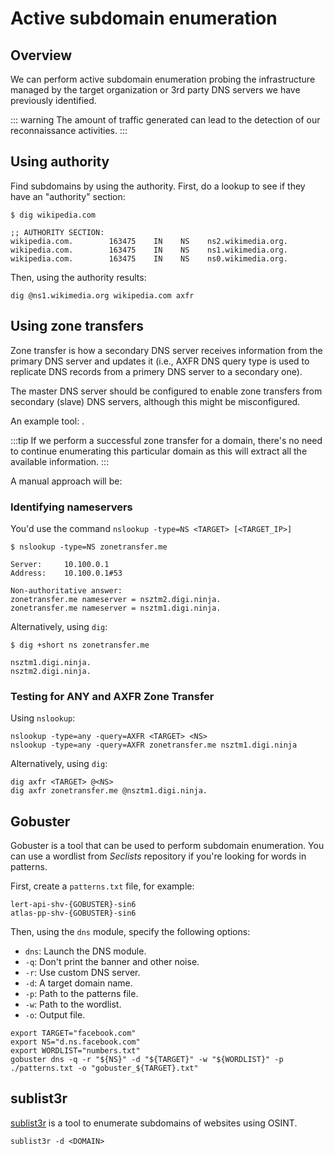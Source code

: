 # Active subdomain enumeration

## Overview

We can perform active subdomain enumeration probing the infrastructure managed by the target organization or 3rd party DNS servers we have previously identified.

::: warning
The amount of traffic generated can lead to the detection of our reconnaissance activities.
:::

## Using authority

Find subdomains by using the authority. First, do a lookup to see if they have an "authority" section:

```console
$ dig wikipedia.com

;; AUTHORITY SECTION:
wikipedia.com.        163475    IN    NS    ns2.wikimedia.org.
wikipedia.com.        163475    IN    NS    ns1.wikimedia.org.
wikipedia.com.        163475    IN    NS    ns0.wikimedia.org.
```

Then, using the authority results:

```console
dig @ns1.wikimedia.org wikipedia.com axfr
```

## Using zone transfers

Zone transfer is how a secondary DNS server receives information from the primary DNS server and updates it (i.e., AXFR DNS query type is used to replicate DNS records from a primery DNS server to a secondary one).

The master DNS server should be configured to enable zone transfers from secondary (slave) DNS servers, although this might be misconfigured.

An example tool: [](https://hackertarget.com/zone-transfer/).

:::tip
If we perform a successful zone transfer for a domain, there's no need to continue enumerating this particular domain as this will extract all the available information.
:::

A manual approach will be:

### Identifying nameservers

You'd use the command `nslookup -type=NS <TARGET> [<TARGET_IP>]`

```console
$ nslookup -type=NS zonetransfer.me

Server:		10.100.0.1
Address:	10.100.0.1#53

Non-authoritative answer:
zonetransfer.me	nameserver = nsztm2.digi.ninja.
zonetransfer.me	nameserver = nsztm1.digi.ninja.
```

Alternatively, using `dig`:

```console
$ dig +short ns zonetransfer.me

nsztm1.digi.ninja.
nsztm2.digi.ninja.
```

### Testing for ANY and AXFR Zone Transfer

Using `nslookup`:

```console
nslookup -type=any -query=AXFR <TARGET> <NS>
nslookup -type=any -query=AXFR zonetransfer.me nsztm1.digi.ninja
```

Alternatively, using `dig`:

```console
dig axfr <TARGET> @<NS>
dig axfr zonetransfer.me @nsztm1.digi.ninja.
```

## Gobuster

Gobuster is a tool that can be used to perform subdomain enumeration. You can use a wordlist from _Seclists_ repository if you're looking for words in patterns.

First, create a `patterns.txt` file, for example:

```text
lert-api-shv-{GOBUSTER}-sin6
atlas-pp-shv-{GOBUSTER}-sin6
```

Then, using the `dns` module, specify the following options:

- `dns`: Launch the DNS module.
- `-q`: Don't print the banner and other noise.
- `-r`: Use custom DNS server.
- `-d`: A target domain name.
- `-p`: Path to the patterns file.
- `-w`: Path to the wordlist.
- `-o`: Output file.

```console
export TARGET="facebook.com"
export NS="d.ns.facebook.com"
export WORDLIST="numbers.txt"
gobuster dns -q -r "${NS}" -d "${TARGET}" -w "${WORDLIST}" -p ./patterns.txt -o "gobuster_${TARGET}.txt"
```

## sublist3r

[sublist3r](https://github.com/aboul3la/Sublist3r) is a tool to enumerate subdomains of websites using OSINT.

```console
sublist3r -d <DOMAIN>
```
